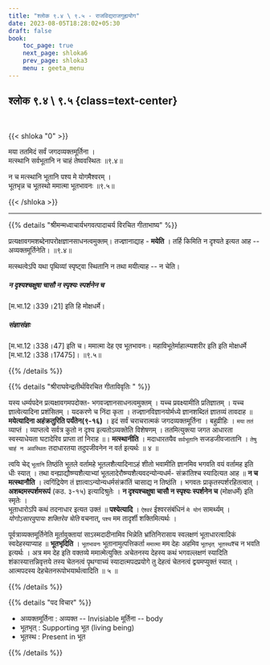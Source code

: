 ```yaml
---
title: "श्लोक ९.४ \ ९.५ - राजविद्यराजगुह्ययोग"
date: 2023-08-05T18:28:02+05:30
draft: false
book:
    toc_page: true
    next_page: shloka6
    prev_page: shloka3
    menu : geeta_menu
---
```




## श्लोक ९.४ \ ९.५ {class=text-center}

<br/>

{{< shloka  "0"  >}}

मया ततमिदं सर्वं जगदव्यक्तमूर्तिना ।  
मत्स्थानि सर्वभूतानि न चाहं तेष्ववस्थितः ॥९.४॥  

न च मत्स्थानि भूतानि पश्य मे योगमैश्वरम् ।  
भूतभृन्न च भूतस्थो ममात्मा भूतभावनः ॥९.५॥

{{< /shloka >}}

---


{{% details "श्रीमन्मध्वाचार्यभगवत्पादाचर्य विरचित  गीताभाष्य" %}}

प्रत्यक्षावगमशब्देनापरोक्षज्ञानसाधनत्वमुक्तम्। तज्ज्ञानाद्याह - **मयेति** । तर्हि किमिति न दृश्यते इत्यत आह -- अव्यक्तमूर्तिनेति। ॥९.४॥

मत्स्थत्वेऽपि यथा पृथिव्यां स्पृष्ट्वा स्थितानि न तथा मयीत्याह -- न चेति।
##### न दृश्यश्चक्षुषा चासौ न स्पृश्यः स्पर्शनेन च 
[म.भा.12।339।21] इति हि मोक्षधर्मे। 
##### संज्ञासंज्ञः 
[म.भा.12।338।47] इति च। 
ममात्मा देह एव भूतभावनः। महाविभूतेर्माहात्म्यशरीर इति
इति मोक्षधर्मे [म.भा.12।338।17475]।  ॥९.५॥

{{% /details %}}


{{% details "श्रीराघवेन्द्रतीर्थविरचित गीताविवृतिः " %}}

यस्य धर्म्यपदेन प्रत्यक्षावगमपदोक्त- भगवज्ज्ञानसाधनत्वमुक्तम्‌ । 
यच्च प्रवक्ष्यामीति प्रतिज्ञातम्‌ । यच्च ज्ञात्वेत्यादिना प्रशंसितम्‌ । 
यदकरणे च निंदा कृता । तज्ज्ञानविज्ञानयोर्मध्ये ज्ञानशब्दितं ज्ञातव्यं 
तावदाह ॥ **मयेत्यादिना अहंक्रतुरिति पर्यंतेन(९-१६)** । इदं सर्वं 
चराचरात्मकं जगदव्यक्तमूर्तिना । बहुव्रीहिः । `मया` `ततं` व्याप्तं । 
व्याप्तत्वे सर्वत्र कुतो न दृश्य इत्यतोऽव्यक्तेति विशेषणम्‌ । 
ततमित्युक्त्या जगत आधारता स्वस्याधेयता घटादेरिव प्राप्ता 
तां निराह ॥। **मत्स्थानीति** । मदाधारतयैव
`सर्वभूतानि` सजडजीवजातानि । `तेषु चाहं न अवस्थितः` 
तदाधारतया तदुपजीवनेन न वर्त इत्यर्थः ॥ ४ ॥  

त्वयि चेद् ‌`भूतानि` तिष्ठंति भूतले वर्तामहे भूतलशैत्यादिनाऽहं शीतो
भवामीति ज्ञानमिव भगवति वयं वर्तामह इति धीः स्यात्‌ । तथा
वन्ह्याद्यौष्ण्यशैत्याभ्यां भूतलादेरौष्ण्यशैत्यवदन्योन्यधर्म- संक्रांतिश्च स्यादित्यत
आह ॥ **न च मत्स्थानौति** । त्वगिंद्रियेण तं ज्ञात्वाऽन्योन्यधर्मसंक्रांतिं
चासाद्य न तिष्ठंति । भगवतः प्राकृतस्पर्शरहितत्वात्‌ ।  
**अशब्दमस्पर्शमरूपं** (कठ. ३-१५) इत्यादिश्रुतेः । 
**न दृश्यश्चक्षुषा चासौ न स्पृश्यः स्पर्शनेन च** (मोक्षधर्मे) इति स्मृतेः ।  
भूताधारोऽपि कथं तदनाधार इत्यत उक्तं ॥ **पश्येत्यादि** । 
`ऐश्वरं` ईश्वरसंबंधिनं `मे योगं` सामर्थ्यम्‌ । 
*योगोऽसारवुपायः शक्तिरेव चेति* वचनात्‌, `पश्य` मम तादृर्शी
शक्तिमित्यर्थः ।   

पूर्वत्राव्यक्तमूर्तिनेति मूर्तावुक्तायां साऽस्मदादीनामिव
भिन्नेति भ्रांतिनिरासाय स्वलक्षणं भूताधारत्वादिकं स्वदेहस्याप्याह
॥ **भूतभृदिति** । `भूतभावनः` भूतानामुत्पत्तिकर्ता `ममात्मा` मम देहः 
अहमिव `भूतभृत्‌ भूतस्थ`श्च न भवति इत्यर्थः । अत्र मम देह इति वक्तव्ये
ममात्मेत्युक्तिः अचेतनस्य देहस्य कथं भगवल्लक्षणं स्यादिति
शंकास्यात्तन्निवृत्तये तस्य चेतनत्वं पृथग्वाच्यं स्यादात्मपदप्रयोगे तु
देहत्वं चेतनत्वं द्वयमप्युक्तं स्यात्‌ । आत्मपदस्य
देहचेतनरूपोभयार्थत्वादिति ॥ ५ ॥

{{% /details %}}


{{% details "पद विचार" %}}

- अव्यक्तमूर्तिना : अव्यक्त -- Invisiable मूर्तिना -- body
- भूतभृत्‌ : Supporting भूत (living being)
- भूतस्थ : Present in भूत 

{{% /details %}}
